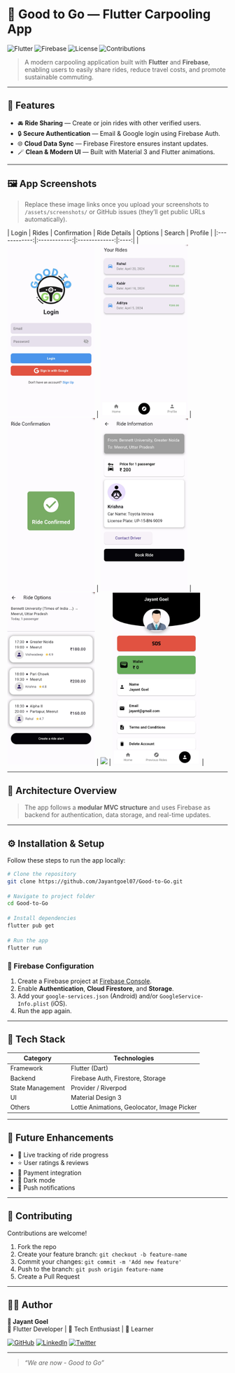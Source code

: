 # 🚗 Good to Go — Flutter Carpooling App

![Flutter](https://img.shields.io/badge/Framework-Flutter-blue?logo=flutter)
![Firebase](https://img.shields.io/badge/Backend-Firebase-orange?logo=firebase)
![License](https://img.shields.io/badge/License-MIT-green)
![Contributions](https://img.shields.io/badge/Contributions-Welcome-brightgreen)

> A modern carpooling application built with **Flutter** and **Firebase**, enabling users to easily share rides, reduce travel costs, and promote sustainable commuting.

---

## 🌟 Features

- 🚘 **Ride Sharing** — Create or join rides with other verified users.  
- 🔒 **Secure Authentication** — Email & Google login using Firebase Auth.   
- 🌐 **Cloud Data Sync** — Firebase Firestore ensures instant updates.  
- 🪄 **Clean & Modern UI** — Built with Material 3 and Flutter animations.  

---

## 🖼️ App Screenshots

> Replace these image links once you upload your screenshots to `/assets/screenshots/` or GitHub issues (they’ll get public URLs automatically).

| Login | Rides | Confirmation | Ride Details | Options | Search |  Profile |
|:------------:|:------------:|:-------------:|:----:|
| <img src="assets/screenshots/s1.jpg" width="200"/> | <img src="assets/screenshots/s2.jpg" width="200"/> | <img src="assets/screenshots/s3.jpg" width="200"/> | <img src="assets/screenshots/s4.jpg" width="200"/> | <img src="assets/screenshots/s5.jpg" width="200"/> | <img src="assets/screenshots/s6.jpg" width="200"/> | <img src="assets/screenshots/s7.jpg" width="200"/> |

---

## 🧠 Architecture Overview

> The app follows a **modular MVC structure** and uses Firebase as backend for authentication, data storage, and real-time updates.

---

## ⚙️ Installation & Setup

Follow these steps to run the app locally:

```bash
# Clone the repository
git clone https://github.com/Jayantgoel07/Good-to-Go.git

# Navigate to project folder
cd Good-to-Go

# Install dependencies
flutter pub get

# Run the app
flutter run
```

### 🔑 Firebase Configuration
1. Create a Firebase project at [Firebase Console](https://console.firebase.google.com/).  
2. Enable **Authentication**, **Cloud Firestore**, and **Storage**.  
3. Add your `google-services.json` (Android) and/or `GoogleService-Info.plist` (iOS).  
4. Run the app again.

---

## 🧩 Tech Stack

| Category | Technologies |
|-----------|--------------|
| Framework | Flutter (Dart) |
| Backend | Firebase Auth, Firestore, Storage |
| State Management | Provider / Riverpod |
| UI | Material Design 3 |
| Others | Lottie Animations, Geolocator, Image Picker |

---

## 🚀 Future Enhancements

- 📍 Live tracking of ride progress  
- ⭐ User ratings & reviews  
- 🧾 Payment integration  
- 🌙 Dark mode  
- 🔔 Push notifications  

---

## 🤝 Contributing

Contributions are welcome!  
1. Fork the repo  
2. Create your feature branch: `git checkout -b feature-name`  
3. Commit your changes: `git commit -m 'Add new feature'`  
4. Push to the branch: `git push origin feature-name`  
5. Create a Pull Request  

---

## 🧑‍💻 Author

**👋 Jayant Goel**  
💼 Flutter Developer | 🚀 Tech Enthusiast | 🧠 Learner  

[![GitHub](https://img.shields.io/badge/GitHub-JayantGoel07-black?logo=github)](https://github.com/JayantGoel07)
[![LinkedIn](https://img.shields.io/badge/LinkedIn-JayantGoel07-blue?logo=linkedin)](https://linkedin.com/in/jayantgoel07)
[![Twitter](https://img.shields.io/badge/X-@jayantgoel07-black?logo=x)](https://x.com/jayantgoel07)

---

> _“We are now - Good to Go”_
